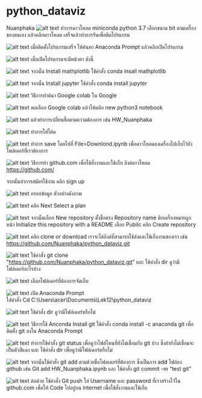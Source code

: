 # python_dataviz

Nuanphaka
![alt text](1.png)
ทำการดาวโหลด miniconda python 3.7  เลือกขนาด bit ตามเครื่องของตนเอง แล้วคลิกดาวโหลด เสร็จแล้วทำการรันเพื่อติดโปรแกรม

![alt text](2.png)
เมื่อติดตั้งโปรแกรมเสร็จ ให้ค้นหา Anaconda Prompt แล้วคลิกเปิดโปรแกรม

![alt text](3.png)
เมื่อเปิดโปรแกรมจะมีหน้าตา ดังนี้

![alt text](4.png)
จากนั้น Install mathplotlib ใช้คำสั่ง conda insall mathplotlib

![alt text](5.png)
จากนั้น Install jupyter ใช้คำสั่ง conda install jupyter

![alt text](01.png)
วิธีการทำค้นา Google colab ใน Google 

![alt text](00.png)
พอเลือก Google colab แล้วให้คลิก new python3 notebook

![alt text](6.png)
แล้วทำการเปลี่ยนชื่อตามความต้องการ เช่น HW_Nuanphaka

![alt text](7.png)
ทำการใส่โค้ด

![alt text](8.png)
ทำการ save โดยไปที่ File>Downlond.ipynb เพื่อดาวโหลดลงเครื่องไปเก็บไว้ยังโพล์เดอร์ที่เราต้องการ

![alt text](9.png)
วิธีการทำ github.com เพื่อใช้สั่งงานและใช้เก็บ ลิงค์ดาวโหลด
https://github.com/

จากนั้นทำการสมัครใช้งาน คลิก sign up

![alt text](10.png)
กรอกข้อมูล ตัวอย่างดังภาพ

![alt text](11.png)
คลิก Next Select a plan

![alt text](12.png)
จากนั้นเลือก New repository
ตั้งชื่อตรง Repository name
ติกเครื่องหมายถูกหน้า Initialize this repository with a README
เลือก Pubilc
คลิก Create repository

![alt text](13.png)
คลิก clone or download เราจะได้ลิงค์ที่สามารถใช้ส่งและใช้เก็บงานของเรา เช่น https://github.com/Nuanphaka/python_dataviz.git

![alt text](02.png) 
ใช้คำสั่ง git clone "https://github.com/Nuanphaka/python_dataviz.git" และ ใช้คำสั่ง dir ดูว่ามีโฟล์เดอร์อะไรบ้าง

![alt text](14.png)
เลือกโฟล์เดอร์ที่ต้องการจัดเก็บ 

![alt text](15.png)
เปิด Anaconda Prompt  
ใส่คำสั่ง
Cd C:\Users\acer\Documents\Lek12\python_dataviz

![alt text](16.png)
ใช้คำสั่ง dir ดูว่ามีโฟล์เดอร์หรือไม่

![alt text](17.png)
วิธีการใช้ Anconda Install git 
ใช้คำสั่ง conda install -c anaconda git เพื่อติดตั้ง git ลงใน Anaconda Prompt

![alt text](18.png)
ทำการใช้คำสั่ง git status เพื่อดูว่าไฟล์ไหนที่ยังไม่เชื่อมกับ git บ้าง ซึ่งถ้ายังไม่เชื่อมจะเป็นตัวสีแดง และ ใช้คำสั่ง dir เพื่อดูว่ามีโฟล์เดอร์หรือไม่

![alt text](19.png)
จากนั้นใช้คำสั่ง git add ตามด้วยชื่อโฟลเดอร์ที่ต้องการ ซึ่งเป็นการ add ไฟล์ลง github เช่น Git add HW_Nuanphaka.ipynb และ ใช้คำสั่ง git commit -m “test git” 

![alt text](20.png)
ต่อด้วย ใช้คำสั่ง Git push ใส่ Username และ password ที่เราสร้างไว้ใน github.com เพื่อให้ Code ไปอยู่บน internet เพื่อใช้สั่งงานและใช้เก็บ
